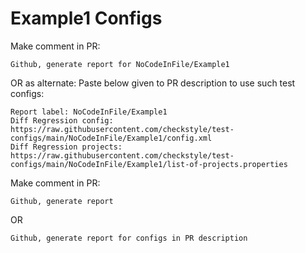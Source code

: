# Example1 Configs
Make comment in PR:
```
Github, generate report for NoCodeInFile/Example1
```
OR as alternate:
Paste below given to PR description to use such test configs:
```
Report label: NoCodeInFile/Example1
Diff Regression config: https://raw.githubusercontent.com/checkstyle/test-configs/main/NoCodeInFile/Example1/config.xml
Diff Regression projects: https://raw.githubusercontent.com/checkstyle/test-configs/main/NoCodeInFile/Example1/list-of-projects.properties
```
Make comment in PR:
```
Github, generate report
```
OR
```
Github, generate report for configs in PR description
```
